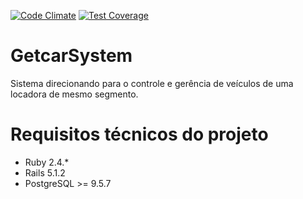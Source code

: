 [![Code Climate](https://codeclimate.com/github/WenderMrn/getcar-system/badges/gpa.svg)](https://codeclimate.com/github/WenderMrn/getcar-system)
[![Test Coverage](https://codeclimate.com/github/WenderMrn/getcar-system/badges/coverage.svg)](https://codeclimate.com/github/WenderMrn/getcar-system/coverage)

# GetcarSystem

Sistema direcionando para o controle e gerência de veículos de uma locadora de mesmo segmento.

# Requisitos técnicos do projeto

- Ruby 2.4.*
- Rails 5.1.2
- PostgreSQL >= 9.5.7

